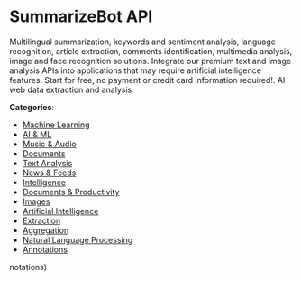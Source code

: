 # SummarizeBot API


Multilingual summarization, keywords and sentiment analysis, language recognition, article extraction, comments identification, multimedia analysis, image and face recognition solutions. Integrate our premium text and image analysis APIs into applications that may require artificial intelligence features.  Start for free, no payment or credit card information required!. AI web data extraction and analysis



**Categories**:
- [Machine Learning](https://github.com/apis-list/apis-list#machine-learning)
- [AI & ML](https://github.com/apis-list/apis-list#ai-and-ml)
- [Music & Audio](https://github.com/apis-list/apis-list#music-and-audio)
- [Documents](https://github.com/apis-list/apis-list#documents)
- [Text Analysis](https://github.com/apis-list/apis-list#text-analysis)
- [News & Feeds](https://github.com/apis-list/apis-list#news-and-feeds)
- [Intelligence](https://github.com/apis-list/apis-list#intelligence)
- [Documents & Productivity](https://github.com/apis-list/apis-list#documents-and-productivity)
- [Images](https://github.com/apis-list/apis-list#images)
- [Artificial Intelligence](https://github.com/apis-list/apis-list#artificial-intelligence)
- [Extraction](https://github.com/apis-list/apis-list#extraction)
- [Aggregation](https://github.com/apis-list/apis-list#aggregation)
- [Natural Language Processing](https://github.com/apis-list/apis-list#natural-language-processing)
- [Annotations](https://github.com/apis-list/apis-list#annotations)



notations)



